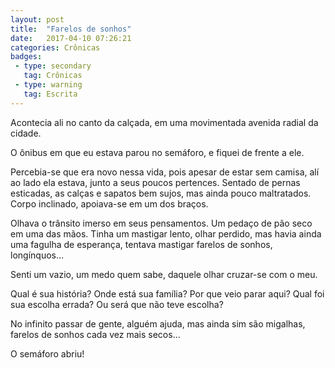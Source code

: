 ```yaml
---
layout: post
title:  "Farelos de sonhos"
date:   2017-04-10 07:26:21
categories: Crônicas
badges:
 - type: secondary
   tag: Crônicas
 - type: warning
   tag: Escrita
---
```


Acontecia ali no canto da calçada, em uma movimentada avenida radial da cidade.

O ônibus em que eu estava parou no semáforo, e fiquei de frente a ele.

<!--more-->

Percebia-se que era novo nessa vida, pois apesar de estar sem camisa, alí ao lado ela estava, junto a seus poucos pertences. Sentado de pernas esticadas, as calças e sapatos bem sujos, mas ainda pouco maltratados. Corpo inclinado, apoiava-se em um dos braços.

Olhava o trânsito imerso em seus pensamentos. Um pedaço de pão seco em uma das mãos. Tinha um mastigar lento, olhar perdido, mas havia ainda uma fagulha de esperança, tentava mastigar farelos de sonhos, longínquos…

Senti um vazio, um medo quem sabe, daquele olhar cruzar-se com o meu.

Qual é sua história? Onde está sua família? Por que veio parar aqui? Qual foi sua escolha errada? Ou será que não teve escolha?

No infinito passar de gente, alguém ajuda, mas ainda sim são migalhas, farelos de sonhos cada vez mais secos…

O semáforo abriu!

